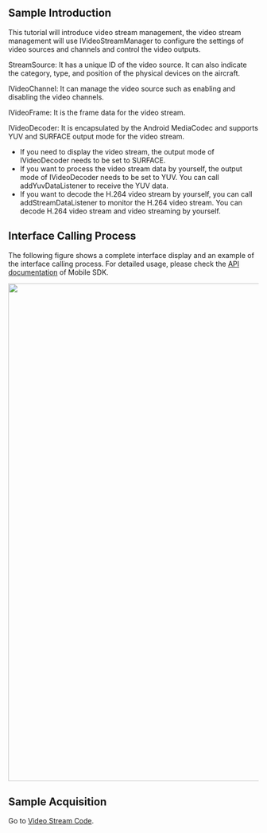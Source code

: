 ## Sample Introduction
This tutorial will introduce video stream management, the video stream management will use IVideoStreamManager to configure the settings of video sources and channels and control the video outputs.

StreamSource: It has a unique ID of the video source. It can also indicate the category, type, and position of the physical devices on the aircraft.

IVideoChannel: It can manage the video source such as enabling and disabling the video channels.

 IVideoFrame: It is the frame data for the video stream.

 IVideoDecoder: It is encapsulated by the Android MediaCodec and supports YUV and SURFACE output mode for the video stream.

 * If you need to display the video stream, the output mode of IVideoDecoder needs to be set to SURFACE.
 * If you want to process the video stream data by yourself, the output mode of IVideoDecoder needs to be set to YUV. You can call addYuvDataListener to receive the YUV data. 
 * If you want to decode the H.264 video stream by yourself, you can call addStreamDataListener to monitor the H.264 video stream. You can decode H.264 video stream and video streaming by yourself.

## Interface Calling Process

The following figure shows a complete interface display and an example of the interface calling process. For detailed usage, please check the [API documentation](https://developer.dji.com/api-reference-v5/android-api/Components/IMediaDataCenter/IMediaDataCenter.html) of Mobile SDK.


<div align=center><img src="https://terra-1-g.djicdn.com/71a7d383e71a4fb8887a310eb746b47f/msdk/Documentation/V5.1/sample/Video%20stream%20en.png" width="1000"></div>



## Sample Acquisition

 Go to [Video Stream Code](https://github.com/dji-sdk/Mobile-SDK-Android-V5/blob/dev-sdk-main/SampleCode-V5/android-sdk-v5-sample/module-common/src/main/java/dji/sampleV5/modulecommon/pages/VideoChannelFragment.kt).
